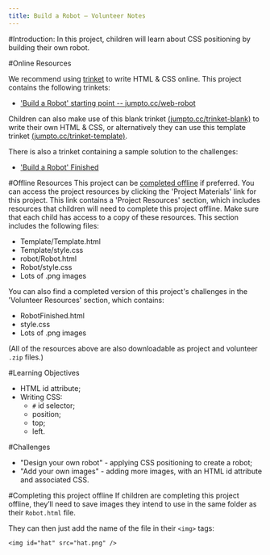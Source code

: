 ```yaml
---
title: Build a Robot — Volunteer Notes
---
```


#Introduction:
In this project, children will learn about CSS positioning by building their own robot.

#Online Resources

We recommend using [trinket](https://trinket.io/) to write HTML & CSS online. This project contains the following trinkets:

+ ['Build a Robot' starting point -- jumpto.cc/web-robot](http://jumpto.cc/web-robot)

Children can also make use of this blank trinket [(jumpto.cc/trinket-blank)](http://jumpto.cc/trinket-blank) to write their own HTML & CSS, or alternatively they can use this template trinket [(jumpto.cc/trinket-template)](http://jumpto.cc/trinket-template).

There is also a trinket containing a sample solution to the challenges:

+ ['Build a Robot' Finished](https://trinket.io/html/00736c0e18)

#Offline Resources
This project can be [completed offline](https://www.codeclubprojects.org/en-GB/resources/webdev-working-offline/) if preferred. You can access the project resources by clicking the 'Project Materials' link for this project. This link contains a 'Project Resources' section, which includes resources that children will need to complete this project offline. Make sure that each child has access to a copy of these resources. This section includes the following files:

+ Template/Template.html
+ Template/style.css
+ robot/Robot.html
+ Robot/style.css
+ Lots of .png images

You can also find a completed version of this project's challenges in the 'Volunteer Resources' section, which contains:

+ RobotFinished.html
+ style.css
+ Lots of .png images

(All of the resources above are also downloadable as project and volunteer `.zip` files.)

#Learning Objectives
+ HTML id attribute;
+ Writing CSS:
	+ `#` id selector;
	+ position;
	+ top;
	+ left.

#Challenges
+ "Design your own robot" - applying CSS positioning to create a robot;
+ "Add your own images" - adding more images, with an HTML id attribute and associated CSS.

#Completing this project offline
If children are completing this project offline, they’ll need to save images they intend to use in the same folder as their `Robot.html` file.

They can then just add the name of the file in their `<img>` tags:

```
<img id="hat" src="hat.png" />
```